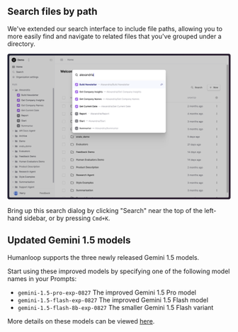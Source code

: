 ## Search files by path

We've extended our search interface to include file paths, allowing you to more easily find and navigate to related files that you've grouped under a directory.

![Search dialog showing file paths](../assets/images/changelogs/search-dialog-paths.png)

Bring up this search dialog by clicking "Search" near the top of the left-hand sidebar, or by pressing `Cmd+K`.

## Updated Gemini 1.5 models

Humanloop supports the three newly released Gemini 1.5 models.

Start using these improved models by specifying one of the following model names in your Prompts:

- `gemini-1.5-pro-exp-0827` The improved Gemini 1.5 Pro model
- `gemini-1.5-flash-exp-0827` The improved Gemini 1.5 Flash model
- `gemini-1.5-flash-8b-exp-0827` The smaller Gemini 1.5 Flash variant

More details on these models can be viewed [here](https://ai.google.dev/gemini-api/docs/models/experimental-models#available-models).
